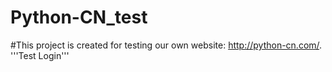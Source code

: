 # Python-CN_test
#This project is created for testing our own website: http://python-cn.com/.
'''Test Login'''
